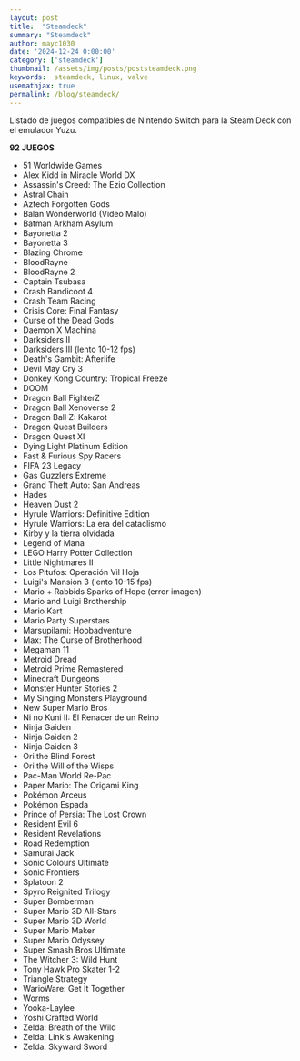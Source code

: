 ```yaml
---
layout: post
title:  "Steamdeck"
summary: "Steamdeck"
author: mayc1030
date: '2024-12-24 0:00:00'
category: ['steamdeck']
thumbnail: /assets/img/posts/poststeamdeck.png
keywords:  steamdeck, linux, valve
usemathjax: true
permalink: /blog/steamdeck/
---
```

Listado de juegos compatibles de Nintendo Switch para la Steam Deck con el emulador Yuzu.

**92 JUEGOS**

- 51 Worldwide Games  
- Alex Kidd in Miracle World DX  
- Assassin's Creed: The Ezio Collection  
- Astral Chain  
- Aztech Forgotten Gods  
- Balan Wonderworld (Video Malo)  
- Batman Arkham Asylum  
- Bayonetta 2  
- Bayonetta 3  
- Blazing Chrome  
- BloodRayne  
- BloodRayne 2  
- Captain Tsubasa  
- Crash Bandicoot 4  
- Crash Team Racing  
- Crisis Core: Final Fantasy  
- Curse of the Dead Gods  
- Daemon X Machina  
- Darksiders II  
- Darksiders III (lento 10-12 fps)  
- Death's Gambit: Afterlife  
- Devil May Cry 3  
- Donkey Kong Country: Tropical Freeze  
- DOOM  
- Dragon Ball FighterZ  
- Dragon Ball Xenoverse 2  
- Dragon Ball Z: Kakarot  
- Dragon Quest Builders  
- Dragon Quest XI  
- Dying Light Platinum Edition  
- Fast & Furious Spy Racers  
- FIFA 23 Legacy  
- Gas Guzzlers Extreme  
- Grand Theft Auto: San Andreas  
- Hades  
- Heaven Dust 2  
- Hyrule Warriors: Definitive Edition  
- Hyrule Warriors: La era del cataclismo  
- Kirby y la tierra olvidada  
- Legend of Mana  
- LEGO Harry Potter Collection  
- Little Nightmares II  
- Los Pitufos: Operación Vil Hoja  
- Luigi's Mansion 3 (lento 10-15 fps)  
- Mario + Rabbids Sparks of Hope (error imagen)  
- Mario and Luigi Brothership  
- Mario Kart  
- Mario Party Superstars  
- Marsupilami: Hoobadventure  
- Max: The Curse of Brotherhood  
- Megaman 11  
- Metroid Dread  
- Metroid Prime Remastered  
- Minecraft Dungeons  
- Monster Hunter Stories 2  
- My Singing Monsters Playground  
- New Super Mario Bros  
- Ni no Kuni II: El Renacer de un Reino  
- Ninja Gaiden  
- Ninja Gaiden 2  
- Ninja Gaiden 3  
- Ori the Blind Forest  
- Ori the Will of the Wisps  
- Pac-Man World Re-Pac  
- Paper Mario: The Origami King  
- Pokémon Arceus  
- Pokémon Espada  
- Prince of Persia: The Lost Crown  
- Resident Evil 6  
- Resident Revelations  
- Road Redemption  
- Samurai Jack  
- Sonic Colours Ultimate  
- Sonic Frontiers  
- Splatoon 2  
- Spyro Reignited Trilogy  
- Super Bomberman  
- Super Mario 3D All-Stars  
- Super Mario 3D World  
- Super Mario Maker  
- Super Mario Odyssey  
- Super Smash Bros Ultimate  
- The Witcher 3: Wild Hunt  
- Tony Hawk Pro Skater 1-2  
- Triangle Strategy  
- WarioWare: Get It Together  
- Worms  
- Yooka-Laylee  
- Yoshi Crafted World  
- Zelda: Breath of the Wild  
- Zelda: Link's Awakening  
- Zelda: Skyward Sword  








